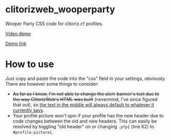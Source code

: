 # clitorizweb_wooperparty
Wooper Party CSS code for clitoriz.cf profiles.

[Video demo](https://cdn.discordapp.com/attachments/226918197872427008/900792196662460536/dQ6J4hLrH5.mp4)

[Demo link](http://web.archive.org/web/20211206000339/http://www.clitoriz.cf/profile.php?user=tom)

# How to use
Just copy and paste the code into the "css" field in your settings, obviously. There are however some things to consider:

* ~~As far as I know, I'm not able to change the alert-banner's text due to the way ClitorizWeb's HTML was built~~ (nevermind, I've since figured that out), so [the text in the middle will always default to whatever it currently says](https://i.imgur.com/lJb65wo.png).
* Your profile picture won't spin if your profile has the new header due to code changes between the old and new headers. This can easily be resolved by toggling "old header" on or changing ``.pfp{`` (line 62) to ``#profile-picture{``.
